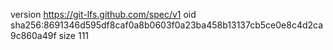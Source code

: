version https://git-lfs.github.com/spec/v1
oid sha256:8691346d595df8caf0a8b0603f0a23ba458b13137cb5ce0e8c4d2ca9c860a49f
size 111
